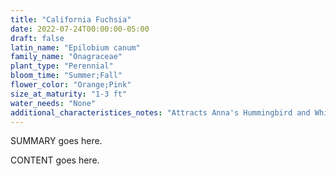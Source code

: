 ```yaml
---
title: "California Fuchsia"
date: 2022-07-24T00:00:00-05:00
draft: false
latin_name: "Epilobium canum"
family_name: "Onagraceae"
plant_type: "Perennial"
bloom_time: "Summer;Fall"
flower_color: "Orange;Pink"
size_at_maturity: "1-3 ft"
water_needs: "None"
additional_characteristices_notes: "Attracts Anna's Hummingbird and White Line Sphinx moth."
---
```


SUMMARY goes here.

<!--more-->

CONTENT goes here.